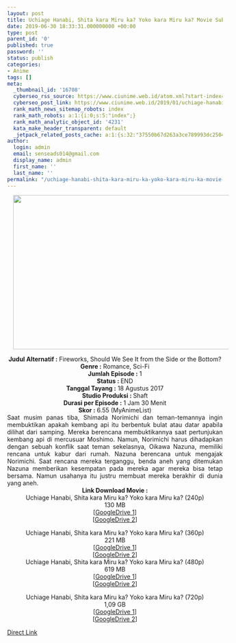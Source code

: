 ```yaml
---
layout: post
title: Uchiage Hanabi, Shita kara Miru ka? Yoko kara Miru ka? Movie Subtitle Indonesia
date: 2019-06-30 18:33:31.000000000 +00:00
type: post
parent_id: '0'
published: true
password: ''
status: publish
categories:
- Anime
tags: []
meta:
  _thumbnail_id: '16708'
  cyberseo_rss_source: https://www.ciunime.web.id/atom.xml?start-index=3751&max-results=150
  cyberseo_post_link: https://www.ciunime.web.id/2019/01/uchiage-hanabi-shita-kara-miru-ka-yoko.html
  rank_math_news_sitemap_robots: index
  rank_math_robots: a:1:{i:0;s:5:"index";}
  rank_math_analytic_object_id: '4231'
  kata_make_header_transparent: default
  _jetpack_related_posts_cache: a:1:{s:32:"37550b67d263a3ce789993dc25046c5f";a:2:{s:7:"expires";i:1646786769;s:7:"payload";a:0:{}}}
author:
  login: admin
  email: senseads014@gmail.com
  display_name: admin
  first_name: ''
  last_name: ''
permalink: "/uchiage-hanabi-shita-kara-miru-ka-yoko-kara-miru-ka-movie-subtitle-indonesia/"
---
```

<div class="separator" style="clear: both; text-align: center;"><a href="https://1.bp.blogspot.com/-OJkw309bohc/XFB6n0Se4zI/AAAAAAAAJBk/xKHxwSXApoQzHXPwUjSNQnMi7QZ4jEhxACLcBGAs/s1600/Uchiage%2BHanabi%252C%2BShita%2Bkara%2BMiru%2Bka%2BYoko%2Bkara%2BMiru%2Bka.jpg" imageanchor="1" style="margin-left: 1em; margin-right: 1em;"><img border="0" data-original-height="720" data-original-width="1280" height="360" src="{{ site.baseurl }}/assets/2019/06/Uchiage%2BHanabi%252C%2BShita%2Bkara%2BMiru%2Bka%2BYoko%2Bkara%2BMiru%2Bka.jpg" width="640" /></a></div>
<p>
<div style="text-align: center;"><b>Judul</b><b><b> Alternatif</b> :</b> Fireworks, Should We See It from the Side or the Bottom?</div>
<div style="text-align: center;"><b><b>Genre :</b></b> Romance, Sci-Fi</div>
<div style="text-align: center;"><b>Jumlah Episode :</b> 1<br /><b>Status :&nbsp;</b>END<br /><b>Tanggal Tayang :</b> 18 Agustus 2017<br /><b>Studio Produksi : </b>Shaft<br /><b>Durasi per Episode :</b> 1 Jam 30 Menit</div>
<div style="text-align: center;"><b>Skor :</b> 6.55 (MyAnimeList)</div>
<div style="text-align: center;"></div>
<div style="text-align: justify;">Saat musim panas tiba, Shimada Norimichi dan teman-temannya ingin membuktikan apakah kembang api itu berbentuk bulat atau datar apabila dilihat dari samping. Mereka berencana membuktikannya saat pertunjukan kembang api di mercusuar Moshimo. Namun, Norimichi harus dihadapkan dengan sebuah konflik saat teman sekelasnya, Oikawa Nazuna, memiliki rencana untuk kabur dari rumah. Nazuna berencana untuk mengajak Norimichi. Saat rencana mereka terganggu, benda aneh yang ditemukan Nazuna memberikan kesempatan pada mereka agar mereka bisa tetap bersama. Namun usahanya itu justru membuat mereka berakhir di dunia yang aneh.</div>
<div style="text-align: justify;"></div>
<div style="text-align: justify;"></div>
<div style="text-align: center;"><b>Link Download Movie :</b></div>
<div style="text-align: center;">
<div style="text-align: center;">Uchiage Hanabi, Shita kara Miru ka? Yoko kara Miru ka? (240p)</div>
<div style="text-align: center;">130 MB<br />[<a href="https://drive.google.com/file/d/145hppZObGG4aT1Y7I3vKQ3EFUwIDvzKO/view" target="_blank" rel="noopener">GoogleDrive 1</a>]<br />[<a href="https://drive.google.com/file/d/1X4Mv4vKUEvAh_7-D_rLRfyWfJIfTo3Yt/view" target="_blank" rel="noopener">GoogleDrive 2</a>]</p>
</div>
</div>
<div style="text-align: center;">Uchiage Hanabi, Shita kara Miru ka? Yoko kara Miru ka? (360p)</div>
<div style="text-align: center;">221 MB</div>
<div style="text-align: center;">[<a href="https://drive.google.com/file/d/1fKWnkkpIToL4B_UonGb7xGz35t4kgHBU/view" target="_blank" rel="noopener">GoogleDrive 1</a>]<br />[<a href="https://drive.google.com/file/d/1QKxqJOSiqSlBih7nQGpt6QlnyMsBjx1S/view" target="_blank" rel="noopener">GoogleDrive 2</a>]</div>
<div style="text-align: center;"></div>
<div style="text-align: center;">Uchiage Hanabi, Shita kara Miru ka? Yoko kara Miru ka? (480p)<br />619 MB</div>
<div style="text-align: center;">[<a href="https://drive.google.com/file/d/1Z762AYRQBfJ-lVwzSoCSBkNmfrYTZCEq/view" target="_blank" rel="noopener">GoogleDrive 1</a>]<br />[<a href="https://drive.google.com/file/d/1t9gD1YfPNp5oWY-mzL5o9IoQpxUwwXe9/view" target="_blank" rel="noopener">GoogleDrive 2</a>]</p>
<p>Uchiage Hanabi, Shita kara Miru ka? Yoko kara Miru ka? (720p)<br />1,09 GB<br />[<a href="https://drive.google.com/file/d/1QL7MRy2ny4KTfXUBN3WQGodIFRaXLLM5/view" target="_blank" rel="noopener">GoogleDrive 1</a>]<br />[<a href="https://drive.google.com/file/d/1EJ_PwYDLoCcLq_5mS4LXuf92P02Qr5DZ/view" target="_blank" rel="noopener">GoogleDrive 2</a>]</div>
<link rel="stylesheet" href="https://cdnjs.cloudflare.com/ajax/libs/font-awesome/4.7.0/css/font-awesome.min.css" />
<div class="divbtn"> <a href="https://handymansurrender.com/fihup8buzv?key=94550f7ce39444073321dde3b8782f97" class="btn"><i class="fa fa-download"></i> Direct Link</a> </div>
